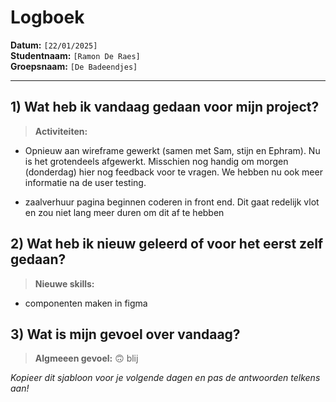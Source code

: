 # Logboek

**Datum:** `[22/01/2025]`  
**Studentnaam:** `[Ramon De Raes]`  
**Groepsnaam:** `[De Badeendjes]`

---

## 1) Wat heb ik vandaag gedaan voor mijn project?

> **Activiteiten:**
- Opnieuw aan wireframe gewerkt (samen met Sam, stijn en Ephram). Nu is het grotendeels afgewerkt. Misschien nog handig om morgen (donderdag) hier nog feedback voor te vragen. We hebben nu ook meer informatie na de user testing.

- zaalverhuur pagina beginnen coderen in front end. Dit gaat redelijk vlot en zou niet lang meer duren om dit af te hebben



## 2) Wat heb ik nieuw geleerd of voor het eerst zelf gedaan?

> **Nieuwe skills:**
- componenten maken in figma


## 3) Wat is mijn gevoel over vandaag?

> **Algmeeen gevoel:**
🙃 blij

_Kopieer dit sjabloon voor je volgende dagen en pas de antwoorden telkens aan!_
